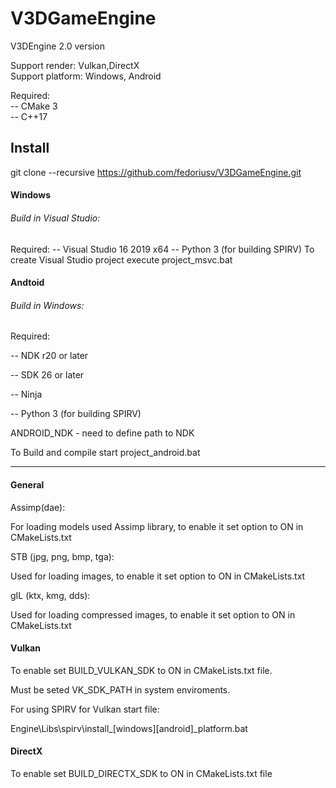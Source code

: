 # V3DGameEngine
V3DEngine 2.0 version

Support render: Vulkan,DirectX<br/>
Support platform: Windows, Android<br/>

Required:<br/>
-- CMake 3<br/>
-- C++17<br/>


## Install
git clone --recursive https://github.com/fedoriusv/V3DGameEngine.git


#### Windows
###### Build in Visual Studio:
Required:
-- Visual Studio 16 2019 x64
-- Python 3 (for building SPIRV)
To create Visual Studio project execute project_msvc.bat


#### Andtoid
###### Build in Windows:
Required:

-- NDK r20 or later

-- SDK 26 or later

-- Ninja

-- Python 3 (for building SPIRV)



ANDROID_NDK - need to define path to NDK

To Build and compile start project_android.bat


-------------------------------------------------  

#### General
Assimp(dae):

For loading models used Assimp library, to enable it set option to ON in CMakeLists.txt


STB (jpg, png, bmp, tga):

Used for loading images, to enable it set option to ON in CMakeLists.txt


gIL (ktx, kmg, dds):

Used for loading compressed images, to enable it set option to ON in CMakeLists.txt


#### Vulkan
To enable set BUILD_VULKAN_SDK to ON in CMakeLists.txt file.

Must be seted VK_SDK_PATH in system enviroments.

For using SPIRV for Vulkan start file:

Engine\Libs\spirv\install_[windows][android]_platform.bat


#### DirectX
To enable set BUILD_DIRECTX_SDK to ON in CMakeLists.txt file


